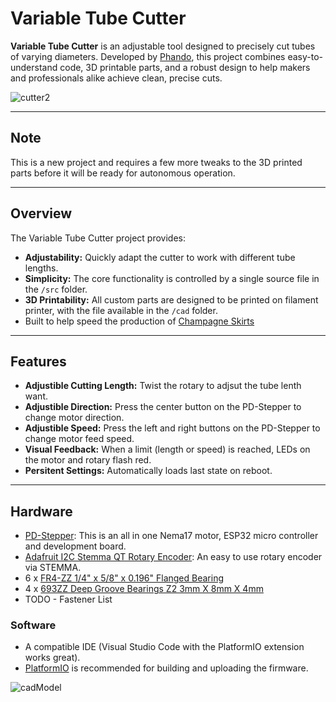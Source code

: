 # Variable Tube Cutter

**Variable Tube Cutter** is an adjustable tool designed to precisely cut tubes of varying diameters. Developed by [Phando](https://github.com/Phando), this project combines easy-to-understand code, 3D printable parts, and a robust design to help makers and professionals alike achieve clean, precise cuts.

![cutter2](https://github.com/user-attachments/assets/ceb8bce3-28ff-4529-ac6c-bcf175325cd8)

---
## Note

This is a new project and requires a few more tweaks to the 3D printed parts before it will be ready for autonomous operation.

---

## Overview

The Variable Tube Cutter project provides:
- **Adjustability:** Quickly adapt the cutter to work with different tube lengths.
- **Simplicity:** The core functionality is controlled by a single source file in the `/src` folder.
- **3D Printability:** All custom parts are designed to be printed on filament printer, with the file available in the `/cad` folder.
- Built to help speed the production of [Champagne Skirts](https://www.champagneskirt.com/)
---

## Features

- **Adjustible Cutting Length:** Twist the rotary to adjsut the tube lenth want.
- **Adjustible Direction:** Press the center button on the PD-Stepper to change motor direction.
- **Adjustible Speed:** Press the left and right buttons on the PD-Stepper to change motor feed speed.
- **Visual Feedback:** When a limit (length or speed) is reached, LEDs on the motor and rotary flash red.
- **Persitent Settings:** Automatically loads last state on reboot.
---

## Hardware
  - [PD-Stepper](https://thingsbyjosh.com/products/pd-stepper): This is an all in one Nema17 motor, ESP32 micro controller and development board.
  - [Adafruit I2C Stemma QT Rotary Encoder](https://www.adafruit.com/product/5880): An easy to use rotary encoder via STEMMA.
  - 6 x [FR4-ZZ 1/4" x 5/8" x 0.196" Flanged Bearing](https://www.amazon.com/uxcell-Bearing-6-35x15-875x4-973mm-Shielded-Bearings/dp/B082PSLNJY)
  - 4 x [693ZZ Deep Groove Bearings Z2 3mm X 8mm X 4mm](https://www.amazon.com/uxcell-Groove-Bearings-Double-Shielded/dp/B0819B49JY)
  - TODO - Fastener List

### Software
  - A compatible IDE (Visual Studio Code with the PlatformIO extension works great).
  - [PlatformIO](https://platformio.org/) is recommended for building and uploading the firmware.

![cadModel](https://github.com/user-attachments/assets/616a4254-160e-451d-84ff-70f7f15cc7d1)


